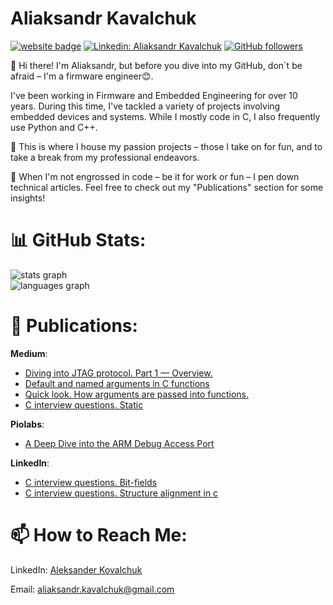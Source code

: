 # Aliaksandr Kavalchuk

[![website badge](https://img.shields.io/badge/website-medium.com-9cf?style=flat-square&link=https://medium.com/@aliaksandr.kavalchuk)](https://medium.com/@aliaksandr.kavalchuk)
[![Linkedin: Aliaksandr Kavalchuk](https://img.shields.io/badge/-Aliaksandr_Kavalchuk-blue?style=flat-square&logo=Linkedin&logoColor=white&link=https://www.linkedin.com/in/aleksander-kovalchuk-77030489/)](https://www.linkedin.com/in/aleksander-kovalchuk-77030489/)
[![GitHub followers](https://img.shields.io/github/followers/Zamuhrishka.svg?style=social&label=Follow&maxAge=2592000)](https://github.com/Zamuhrishka?tab=followers)

👋 Hi there! I'm Aliaksandr, but before you dive into my GitHub, don`t be afraid – I'm a firmware engineer😊.

I've been working in Firmware and Embedded Engineering for over 10 years. During this time, I've tackled a variety of projects involving embedded devices and systems. While I mostly code in C, I also frequently use Python and C++.

🔧 This is where I house my passion projects – those I take on for fun, and to take a break from my professional endeavors.

📜 When I'm not engrossed in code – be it for work or fun – I pen down technical articles. Feel free to check out my "Publications" section for some insights!

# 📊 GitHub Stats:

<img src="https://github-readme-stats-ruby-eight-40.vercel.app/api?username=Zamuhrishka&hide_title=true&hide_rank=true&show_icons=true&include_all_commits=true&count_private=true&disable_animations=false&theme=github_dark&locale=en&hide_border=true&order=1" alt="stats graph" /> <br>
<img src="https://github-readme-stats-ruby-eight-40.vercel.app/api/top-langs?username=Zamuhrishka&locale=en&hide_title=true&layout=compact&card_width=320&langs_count=6&theme=github_dark&hide_border=true&order=2" alt="languages graph"  />

# 📜 Publications:

**Medium**:

- [Diving into JTAG protocol. Part 1 — Overview.](https://medium.com/@aliaksandr.kavalchuk/diving-into-jtag-protocol-part-1-overview-fbdc428d3a16)
- [Default and named arguments in C functions](https://medium.com/@aliaksandr.kavalchuk/default-and-named-arguments-in-c-functions-9af8c4e34f9b)
- [Quick look. How arguments are passed into functions.](https://medium.com/@aliaksandr.kavalchuk/quick-look-how-arguments-are-passed-into-functions-5bd37a76f8f4)
- [С interview questions. Static](https://medium.com/@aliaksandr.kavalchuk/%D1%81-interview-questions-static-caff69c0e9dd)

**Piolabs**:

- [A Deep Dive into the ARM Debug Access Port](https://piolabs.com/blog/engineering/diving-into-arm-debug-access-port.html)

**LinkedIn**:

- [С interview questions. Bit-fields](https://www.linkedin.com/pulse/%2525D1%252581-interview-questions-bit-fields-aliaksandr-kavalchuk%3FtrackingId=wDTQ2EJfSr%252BUNoK76p1WWA%253D%253D/?trackingId=wDTQ2EJfSr%2BUNoK76p1WWA%3D%3D)
- [С interview questions. Structure alignment in c](https://www.linkedin.com/pulse/%2525D1%252581-interview-questions-structure-alignment-c-aliaksandr-kavalchuk%3FtrackingId=%252FY6Flu%252B3Q3aMTbklzjzdNg%253D%253D/?trackingId=%2FY6Flu%2B3Q3aMTbklzjzdNg%3D%3D)

# 📫 How to Reach Me:

LinkedIn: [Aleksander Kovalchuk](https://www.linkedin.com/in/aleksander-kovalchuk-77030489/)

Email: aliaksandr.kavalchuk@gmail.com
